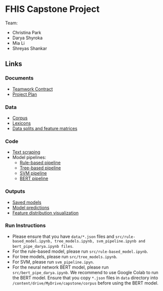 # FHIS Capstone Project

Team:
* Christina Park
* Darya Shyroka
* Mia Li
* Shreyas Shankar

## Links 

### Documents
- [Teamwork Contract](./docs/Teamwork_contract.md)
- [Project Plan](./docs/Project_Plan.md)

### Data
- [Corpus](./corpus/)
- [Lexicons](./vocab/)
- [Data splits and feature matrices](./data/)

### Code
- [Text scraping](./text_scraping/)
- Model pipelines:
  - [Rule-based pipeline](./src/rule-based_model.ipynb)
  - [Tree-based pipeline](./src/tree_models.ipynb)
  - [SVM pipeline](./src/svm_pipeline.ipynb)
  - [BERT pipeline](./src/bert_pipeline_darya.ipynb)

### Outputs
- [Saved models](./models/)
- [Model predictions](./predictions/)
- [Feature distribution visualization](./visuals/)


### Run Instructions
- Please ensure that you have `data/*.json` files and `src/rule-based_model.ipynb, tree_models.ipynb, svm_pipeline.ipynb and bert_pipe_darya.ipynb files`. 
- For the rule-based model, please run `src/rule-based_model.ipynb`. 
- For tree models, please run `src/tree_models.ipynb`.
- For SVM, please run `svm_pipeline.ipyn`. 
- For the neural network BERT model, please run `src/bert_pipe_darya.ipynb`. We recommend to use Google Colab to run the BERT model. Ensure that you copy `*.json` files in `data` directory into `/content/drive/MyDrive/capstone/corpus` before using the BERT model. 
